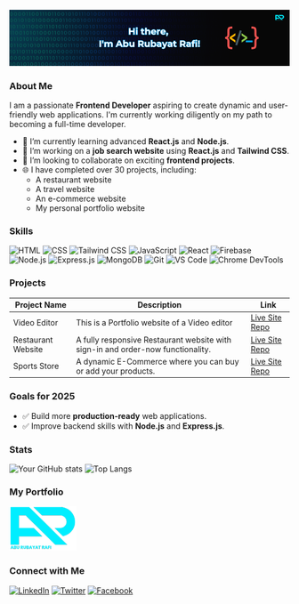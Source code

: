 ![Profile Banner](https://raw.githubusercontent.com/Rubayat-Rafi/Rubayat-Rafi/refs/heads/main/github%20banner.png) 

### About Me

I am a passionate **Frontend Developer** aspiring to create dynamic and user-friendly web applications. I'm currently working diligently on my path to becoming a full-time developer.

- 🌱 I’m currently learning advanced **React.js** and **Node.js**.
- 🔭 I’m working on a **job search website** using **React.js** and **Tailwind CSS**.
- 👯 I’m looking to collaborate on exciting **frontend projects**.
- 🌐 I have completed over 30 projects, including:
  - A restaurant website
  - A travel website
  - An e-commerce website
  - My personal portfolio website

### Skills

 ![HTML](https://img.icons8.com/color/20/000000/html-5.png) ![CSS](https://img.icons8.com/color/20/000000/css3.png) ![Tailwind CSS](https://img.icons8.com/color/20/000000/tailwindcss.png) ![JavaScript](https://img.icons8.com/color/20/000000/javascript.png) ![React](https://img.icons8.com/color/20/000000/react-native.png) ![Firebase](https://img.icons8.com/color/20/000000/firebase.png) ![Node.js](https://img.icons8.com/color/20/000000/nodejs.png) ![Express.js](https://img.icons8.com/color/20/000000/express-js.png) ![MongoDB](https://img.icons8.com/color/20/000000/mongodb.png) ![Git](https://img.icons8.com/color/20/000000/git.png) ![VS Code](https://img.icons8.com/color/20/000000/visual-studio-code-2019.png) ![Chrome DevTools](https://img.icons8.com/color/20/000000/chrome.png)

### Projects

| Project Name      | Description                                     | Link                                     |
|-------------------|-------------------------------------------------|------------------------------------------|
| Video Editor      | This is a Portfolio website of a Video editor    | [Live Site](https://alphavideoedit.com/) [Repo](https://github.com/Rubayat-Rafi/Alpha_Video_Editing)|
| Restaurant Website | A fully responsive Restaurant website with sign-in and order-now functionality.              | [Live Site](https://taste-odyssey.web.app/) [Repo](#)                 |
| Sports Store   | A dynamic E-Commerce where you can buy or add your products.      | [Live Site](https://equisports.surge.sh/) [Repo](#)                 |

### Goals for 2025

- ✅ Build more **production-ready** web applications.
- ✅ Improve backend skills with **Node.js** and **Express.js**.

### Stats
![Your GitHub stats](https://github-readme-stats.vercel.app/api?username=Rubayat-Rafi&show_icons=true&theme=radical)
![Top Langs](https://github-readme-stats.vercel.app/api/top-langs/?username=Rubayat-Rafi&layout=compact&theme=radical)


### My Portfolio

[![Portfolio](https://github.com/Rubayat-Rafi/Rubayat-Rafi/blob/main/ar-logo-png.png)](https://dev-rafi-portfolio.surge.sh/)


### Connect with Me

[![LinkedIn](https://img.icons8.com/color/20/000000/linkedin.png)](https://www.linkedin.com/in/aburubayatrafi/)
[![Twitter](https://img.icons8.com/color/20/000000/twitter.png)](https://x.com/abu_rubayat)
[![Facebook](https://img.icons8.com/color/20/000000/facebook.png)](https://www.facebook.com/aburubayatrafi)
